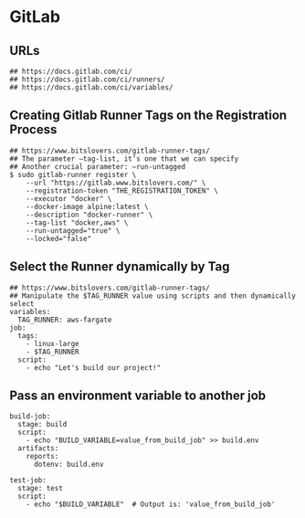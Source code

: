 GitLab
======

## URLs

```
## https://docs.gitlab.com/ci/
## https://docs.gitlab.com/ci/runners/
## https://docs.gitlab.com/ci/variables/
```

## Creating Gitlab Runner Tags on the Registration Process

```
## https://www.bitslovers.com/gitlab-runner-tags/
## The parameter —tag-list, it’s one that we can specify
## Another crucial parameter: —run-untagged
$ sudo gitlab-runner register \
    --url "https://gitlab.www.bitslovers.com/" \
    --registration-token "THE_REGISTRATION_TOKEN" \
    --executor "docker" \
    --docker-image alpine:latest \
    --description "docker-runner" \
    --tag-list "docker,aws" \
    --run-untagged="true" \
    --locked="false"
```

## Select the Runner dynamically by Tag

```
## https://www.bitslovers.com/gitlab-runner-tags/
## Manipulate the $TAG_RUNNER value using scripts and then dynamically select
variables:
  TAG_RUNNER: aws-fargate
job:
  tags:
    - linux-large
    - $TAG_RUNNER
  script:
    - echo "Let's build our project!"
```

## Pass an environment variable to another job

```
build-job:
  stage: build
  script:
    - echo "BUILD_VARIABLE=value_from_build_job" >> build.env
  artifacts:
    reports:
      dotenv: build.env

test-job:
  stage: test
  script:
    - echo "$BUILD_VARIABLE"  # Output is: 'value_from_build_job'
```

